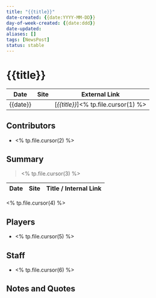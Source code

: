 ```yaml
---
title: "{{title}}"
date-created: {{date:YYYY-MM-DD}}
day-of-week-created: {{date:ddd}}
date-updated: 
aliases: []
tags: [NewsPost]
status: stable
---
```


# {{title}}

| Date     | Site | External Link                          | 
| -------- | ---- | -------------------------------------- |
| {{date}} |      | [*{{title}}*]<% tp.file.cursor(1) %> |

## Contributors
- <% tp.file.cursor(2) %>

## Summary
> <% tp.file.cursor(3) %>

| Date | Site | Title / Internal Link | 
| ---- | ---- | --------------------- |
<% tp.file.cursor(4) %>
## Players
- <% tp.file.cursor(5) %>

## Staff
- <% tp.file.cursor(6) %>

## Notes and Quotes

